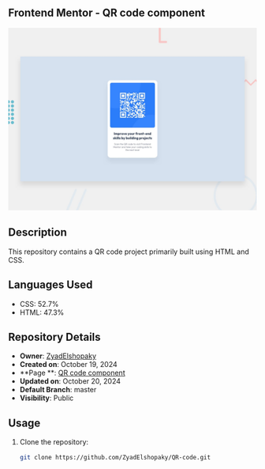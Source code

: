 ## Frontend Mentor - QR code component
![Design preview for the QR code component coding challenge](./design/desktop-preview.jpg)

## Description
This repository contains a QR code project primarily built using HTML and CSS.

## Languages Used
- CSS: 52.7%
- HTML: 47.3%

## Repository Details
- **Owner**: [ZyadElshopaky](https://github.com/ZyadElshopaky)
- **Created on**: October 19, 2024
- **Page **: [QR code component](https://zyadelshopaky.github.io/QR-code/)
- **Updated on**: October 20, 2024
- **Default Branch**: master
- **Visibility**: Public

## Usage
1. Clone the repository:
   ```sh
   git clone https://github.com/ZyadElshopaky/QR-code.git
